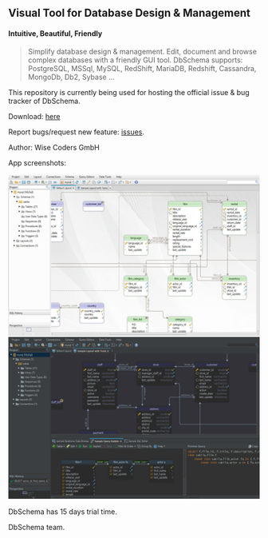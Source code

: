 ## Visual Tool for Database Design & Management
#### Intuitive, Beautiful, Friendly

> Simplify database design & management. Edit, document and browse complex databases with a friendly GUI tool.
> DbSchema supports: PostgreSQL, MSSql, MySQL, RedShift, MariaDB, Redshift, Cassandra, MongoDb, Db2, Sybase ...

This repository is currently being used for hosting the official issue & bug tracker of DbSchema.

Download: [here](https://dbschema.com)
 
Report bugs/request new feature: [issues](https://github.com/dbschema-designer/dbschema-issues/issues).

Author: Wise Coders GmbH

App screenshots:

![DbSchema](https://github.com/dbschema-designer/dbschema-issues/blob/master/resources/dbschema.png "DbSchema")
![Dark-Theme-screen](https://github.com/dbschema-designer/dbschema-issues/blob/master/resources/dark-theme.png "Dark Them screen")

DbSchema has 15 days trial time.

DbSchema team.